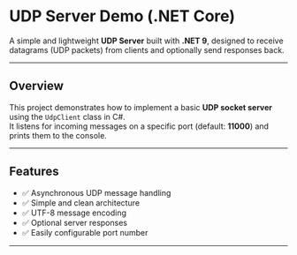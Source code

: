 # UDP Server Demo (.NET Core)

A simple and lightweight **UDP Server** built with **.NET 9**, designed to receive datagrams (UDP packets) from clients and optionally send responses back.

---

## Overview

This project demonstrates how to implement a basic **UDP socket server** using the `UdpClient` class in C#.  
It listens for incoming messages on a specific port (default: **11000**) and prints them to the console.

---

## Features

- ✅ Asynchronous UDP message handling  
- ✅ Simple and clean architecture  
- ✅ UTF-8 message encoding  
- ✅ Optional server responses  
- ✅ Easily configurable port number  

---


